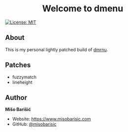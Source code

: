 <h1 align="center">Welcome to dmenu</h1>
<p>
  <a href="https://github.com/misobarisic/dmenu/blob/master/LICENSE" target="_blank">
    <img alt="License: MIT" src="https://img.shields.io/badge/License-MIT-blue.svg" />
  </a>
</p>

## About
This is my personal lightly patched build of [dmrnu](https://dmenu.suckless.org/).

## Patches
- fuzzymatch
- lineheight


## Author

**Mišo Barišić**

* Website: https://www.misobarisic.com
* GitHub: [@misobarisic](https://github.com/misobarisic)
